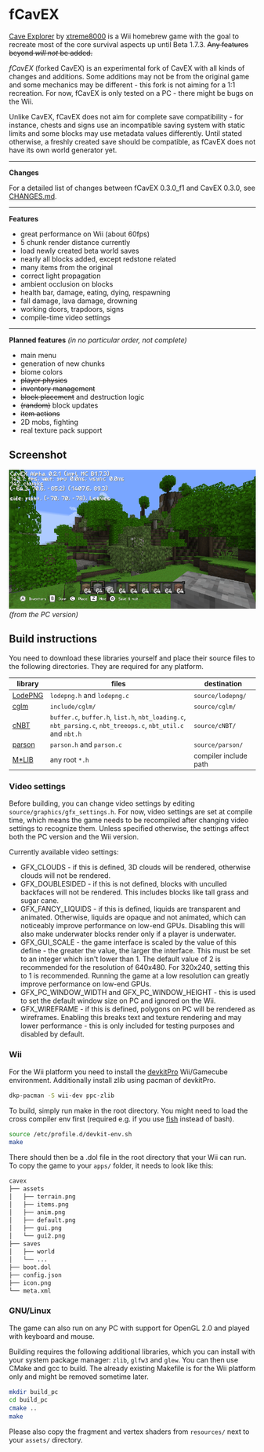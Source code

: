 # fCavEX

[Cave Explorer](https://github.com/xtreme8000/CavEX) by [xtreme8000](https://github.com/xtreme8000) is a Wii homebrew game with the goal to recreate most of the core survival aspects up until Beta 1.7.3. ~~Any features beyond *will not* be added.~~

*fCavEX* (forked CavEX) is an experimental fork of CavEX with all kinds of changes and additions. Some additions may not be from the original game and some mechanics may be different - this fork is not aiming for a 1:1 recreation. For now, fCavEX is only tested on a PC - there might be bugs on the Wii.

Unlike CavEX, fCavEX does not aim for complete save compatibility - for instance, chests and signs use an incompatible saving system with static limits and some blocks may use metadata values differently. Until stated otherwise, a freshly created save should be compatible, as fCavEX does not have its own world generator yet.

---
**Changes**

For a detailed list of changes between fCavEX 0.3.0\_f1 and CavEX 0.3.0, see [CHANGES.md](CHANGES.md).

---

**Features**
* great performance on Wii (about 60fps)
* 5 chunk render distance currently
* load newly created beta world saves
* nearly all blocks added, except redstone related
* many items from the original
* correct light propagation
* ambient occlusion on blocks
* health bar, damage, eating, dying, respawning
* fall damage, lava damage, drowning
* working doors, trapdoors, signs
* compile-time video settings

---

**Planned features** *(in no particular order, not complete)*
* main menu
* generation of new chunks
* biome colors
* ~~player physics~~
* ~~inventory management~~
* ~~block placement~~ and destruction logic
* ~~(random)~~ block updates
* ~~item actions~~
* 2D mobs, fighting
* real texture pack support

## Screenshot

![ingame0](docs/ingame0.png)
*(from the PC version)*

## Build instructions

You need to download these libraries yourself and place their source files to the following directories. They are required for any platform.

| library | files | destination |
| --- | --- | --- |
| [LodePNG](https://github.com/lvandeve/lodepng) | `lodepng.h` and `lodepng.c` | `source/lodepng/` |
| [cglm](https://github.com/recp/cglm) | `include/cglm/` | `source/cglm/` |
| [cNBT](https://github.com/chmod222/cNBT) | `buffer.c`, `buffer.h`, `list.h`, `nbt_loading.c`, `nbt_parsing.c`, `nbt_treeops.c`, `nbt_util.c` and `nbt.h` | `source/cNBT/` |
| [parson](https://github.com/kgabis/parson) | `parson.h` and `parson.c` | `source/parson/` |
| [M*LIB](https://github.com/P-p-H-d/mlib) | any root `*.h` | compiler include path |

### Video settings

Before building, you can change video settings by editing `source/graphics/gfx_settings.h`. For now, video settings are set at compile time, which means the game needs to be recompiled after changing video settings to recognize them. Unless specified otherwise, the settings affect both the PC version and the Wii version.

Currently available video settings:

* GFX_CLOUDS - if this is defined, 3D clouds will be rendered, otherwise clouds will not be rendered.
* GFX_DOUBLESIDED - if this is not defined, blocks with unculled backfaces will not be rendered. This includes blocks like tall grass and sugar cane.
* GFX_FANCY_LIQUIDS - if this is defined, liquids are transparent and animated. Otherwise, liquids are opaque and not animated, which can noticeably improve performance on low-end GPUs. Disabling this will also make underwater blocks render only if a player is underwater.
* GFX_GUI_SCALE - the game interface is scaled by the value of this define - the greater the value, the larger the interface. This must be set to an integer which isn't lower than 1. The default value of 2 is recommended for the resolution of 640x480. For 320x240, setting this to 1 is recommended. Running the game at a low resolution can greatly improve performance on low-end GPUs.
* GFX_PC_WINDOW_WIDTH and GFX_PC_WINDOW_HEIGHT - this is used to set the default window size on PC and ignored on the Wii.
* GFX_WIREFRAME - if this is defined, polygons on PC will be rendered as wireframes. Enabling this breaks text and texture rendering and may lower performance - this is only included for testing purposes and disabled by default.

### Wii

For the Wii platform you need to install the [devkitPro](https://devkitpro.org/wiki/Getting_Started) Wii/Gamecube environment. Additionally install zlib using pacman of devkitPro.

```bash
dkp-pacman -S wii-dev ppc-zlib
```

To build, simply run make in the root directory. You might need to load the cross compiler env first (required e.g. if you use [fish](https://fishshell.com/) instead of bash).

```bash
source /etc/profile.d/devkit-env.sh
make
```

There should then be a .dol file in the root directory that your Wii can run. To copy the game to your `apps/` folder, it needs to look like this:
```
cavex
├── assets
│   ├── terrain.png
│   ├── items.png
│   ├── anim.png
│   ├── default.png
│   ├── gui.png
│   └── gui2.png
├── saves
│   ├── world
│   └── ...
├── boot.dol
├── config.json
├── icon.png
└── meta.xml
```

### GNU/Linux

The game can also run on any PC with support for OpenGL 2.0 and played with keyboard and mouse.

Building requires the following additional libraries, which you can install with your system package manager: `zlib`, `glfw3` and `glew`. You can then use CMake and gcc to build. The already existing Makefile is for the Wii platform only and might be removed sometime later.

```bash
mkdir build_pc
cd build_pc
cmake ..
make
```

Please also copy the fragment and vertex shaders from `resources/` next to your `assets/` directory.
